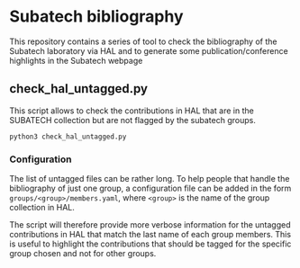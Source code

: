 # Subatech bibliography

This repository contains a series of tool to check the bibliography of the Subatech laboratory via HAL and to generate some publication/conference highlights in the Subatech webpage

## check_hal_untagged.py

This script allows to check the contributions in HAL that are in the SUBATECH collection but are not flagged by the subatech groups.

```shell
python3 check_hal_untagged.py
```

### Configuration

The list of untagged files can be rather long.
To help people that handle the bibliography of just one group, a configuration file can be added in the form `groups/<group>/members.yaml`, where `<group>` is the name of the group collection in HAL.

The script will therefore provide more verbose information for the untagged contributions in HAL that match the last name of each group members.
This is useful to highlight the contributions that should be tagged for the specific group chosen and not for other groups.

